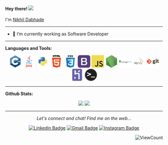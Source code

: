 <h4> Hey there! <img src="https://raw.githubusercontent.com/verma-anushka/verma-anushka/master/gifs/wave.gif" width="30px"></h4>



I'm [Nikhil Dabhade](https://www.linkedin.com/in/nikhil-k-dabhade/)

 ---
 
- 🌱 I’m currently working as Software Developer 

 ---
 **Languages and Tools:**

<div align="center">
    <code><img height="40" src="https://raw.githubusercontent.com/github/explore/80688e429a7d4ef2fca1e82350fe8e3517d3494d/topics/cpp/cpp.png"></code>
    <code><img height="40" src="https://raw.githubusercontent.com/devicons/devicon/master/icons/java/java-original-wordmark.svg"></code>
    <code><img height="40" src="https://raw.githubusercontent.com/github/explore/80688e429a7d4ef2fca1e82350fe8e3517d3494d/topics/python/python.png"></code>
    <code><img height="40" src="https://raw.githubusercontent.com/github/explore/80688e429a7d4ef2fca1e82350fe8e3517d3494d/topics/html/html.png"></code>
    <code><img height="40" src="https://raw.githubusercontent.com/github/explore/80688e429a7d4ef2fca1e82350fe8e3517d3494d/topics/css/css.png"></code>
    <code><img height="40" src="https://raw.githubusercontent.com/github/explore/80688e429a7d4ef2fca1e82350fe8e3517d3494d/topics/bootstrap/bootstrap.png"></code>
    <code><img height="40" src="https://raw.githubusercontent.com/github/explore/80688e429a7d4ef2fca1e82350fe8e3517d3494d/topics/javascript/javascript.png"></code>
    <code><img height="40" src="https://raw.githubusercontent.com/github/explore/80688e429a7d4ef2fca1e82350fe8e3517d3494d/topics/nodejs/nodejs.png"></code>
    <code><img height="40" src="https://raw.githubusercontent.com/github/explore/80688e429a7d4ef2fca1e82350fe8e3517d3494d/topics/mongodb/mongodb.png"></code>
    <code><img height="40" src="https://raw.githubusercontent.com/github/explore/80688e429a7d4ef2fca1e82350fe8e3517d3494d/topics/mysql/mysql.png"></code>
    <code><img height="40" src="https://raw.githubusercontent.com/github/explore/80688e429a7d4ef2fca1e82350fe8e3517d3494d/topics/git/git.png"></code>
    <code><img height="40" src="https://raw.githubusercontent.com/devicons/devicon/master/icons/heroku/heroku-plain.svg"></code>
    <code><img height="40" src="https://raw.githubusercontent.com/github/explore/80688e429a7d4ef2fca1e82350fe8e3517d3494d/topics/terminal/terminal.png"></code>
</div>


 ---
 
**Github Stats:**

<p align="center">
  
<!--  <img src="https://github-readme-stats.vercel.app/api?username=nikhilkd1999&show_icons=true&theme=dracula&line_height=33">  -->
<!--   <img src="https://github-readme-stats.vercel.app/api/top-langs/?username=nikhilkd1999&count_private=true&hide=shell&theme=dracula&line_height=20"> -->

<img src="https://github-readme-stats-git-master-nikhils-projects-5cf20432.vercel.app/api?username=nikhilkd1999&show_icons=true&theme=dracula&line_height=33">
<img src="https://github-readme-stats-git-master-nikhils-projects-5cf20432.vercel.app/api/top-langs/?username=nikhilkd1999&count_private=true&hide=shell&theme=dracula&line_height=20">

</p>

 ---
 
<p align="center">
  <i>Let's connect and chat! Find me on the web...</i>
   <div align="center">
   
   [![Linkedin Badge](https://img.shields.io/badge/-NikhilDabhade-blue?style=flat-square&logo=Linkedin&logoColor=white&link=https://www.linkedin.com/in/nikhil-dabhade-1519131a7/)](https://www.linkedin.com/in/nikhil-dabhade-1519131a7/)
   [![Gmail Badge](https://img.shields.io/badge/-NikhilDabhade-c14438?style=flat-square&logo=Gmail&logoColor=white&link=mailto:nikhilkd1999@gmail.com)](mailto:nikhilkd1999@gmail.com)
   [![Instagram Badge](https://img.shields.io/badge/-@_nikhil_dabhade_-purple?style=flat&logo=instagram&logoColor=white&link=https://instagram.com/_nikhil_dabhade_/)](https://instagram.com/_nikhil_dabhade_) 
   
   </div>
</p>

<div align="right">
  
![ViewCount](https://views.whatilearened.today/views/github/nikhilkd1999/verma-anushka.svg)
</div>
